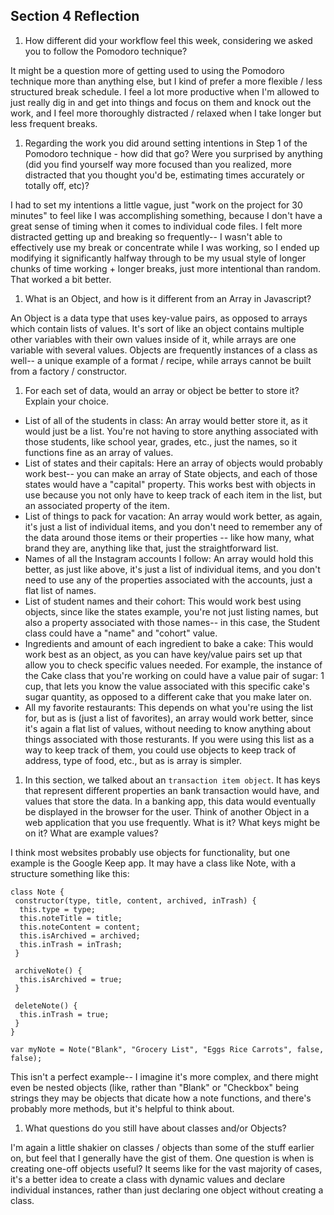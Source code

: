 ## Section 4 Reflection

1. How different did your workflow feel this week, considering we asked you to follow the Pomodoro technique?

It might be a question more of getting used to using the Pomodoro technique more than anything else, but I kind of prefer a more flexible / less structured break schedule. I feel a lot more productive when I'm allowed to just really dig in and get into things and focus on them and knock out the work, and I feel more thoroughly distracted / relaxed when I take longer but less frequent breaks.

1. Regarding the work you did around setting intentions in Step 1 of the Pomodoro technique - how did that go? Were you surprised by anything (did you find yourself way more focused than you realized, more distracted that you thought you'd be, estimating times accurately or totally off, etc)?

I had to set my intentions a little vague, just "work on the project for 30 minutes" to feel like I was accomplishing something, because I don't have a great sense of timing when it comes to individual code files. I felt more distracted getting up and breaking so frequently-- I wasn't able to effectively use my break or concentrate while I was working, so I ended up modifying it significantly halfway through to be my usual style of longer chunks of time working + longer breaks, just more intentional than random. That worked a bit better.

1. What is an Object, and how is it different from an Array in Javascript?

An Object is a data type that uses key-value pairs, as opposed to arrays which contain lists of values. It's sort of like an object contains multiple other variables with their own values inside of it, while arrays are one variable with several values. Objects are frequently instances of a class as well-- a unique example of a format / recipe, while arrays cannot be built from a factory / constructor.

1. For each set of data, would an array or object be better to store it? Explain your choice.

  * List of all of the students in class: An array would better store it, as it would just be a list. You're not having to store anything associated with those students, like school year, grades, etc., just the names, so it functions fine as an array of values.
  * List of states and their capitals: Here an array of objects would probably work best-- you can make an array of State objects, and each of those states would have a "capital" property. This works best with objects in use because you not only have to keep track of each item in the list, but an associated property of the item.
  * List of things to pack for vacation: An array would work better, as again, it's just a list of individual items, and you don't need to remember any of the data around those items or their properties -- like how many, what brand they are, anything like that, just the straightforward list.
  * Names of all the Instagram accounts I follow: An array would hold this better, as just like above, it's just a list of individual items, and you don't need to use any of the properties associated with the accounts, just a flat list of names.
  * List of student names and their cohort: This would work best using objects, since like the states example, you're not just listing names, but also a property associated with those names-- in this case, the Student class could have a "name" and "cohort" value.
  * Ingredients and amount of each ingredient to bake a cake: This would work best as an object, as you can have key/value pairs set up that allow you to check specific values needed. For example, the instance of the Cake class that you're working on could have a value pair of sugar: 1 cup, that lets you know the value associated with this specific cake's sugar quantity, as opposed to a different cake that you make later on. 
  * All my favorite restaurants: This depends on what you're using the list for, but as is (just a list of favorites), an array would work better, since it's again a flat list of values, without needing to know anything about things associated with those resturants. If you were using this list as a way to keep track of them, you could use objects to keep track of address, type of food, etc., but as is array is simpler.

1. In this section, we talked about an `transaction item object`. It has keys that represent different properties an bank transaction would have, and values that store the data. In a banking app, this data would eventually be displayed in the browser for the user. Think of another Object in a web application that you use frequently. What is it? What keys might be on it? What are example values? 

I think most websites probably use objects for functionality, but one example is the Google Keep app. It may have a class like Note, with a structure something like this:
```
class Note {
 constructor(type, title, content, archived, inTrash) {
  this.type = type;
  this.noteTitle = title;
  this.noteContent = content;
  this.isArchived = archived;
  this.inTrash = inTrash;
 }
 
 archiveNote() {
  this.isArchived = true;
 }
 
 deleteNote() {
  this.inTrash = true;
 }
}

var myNote = Note("Blank", "Grocery List", "Eggs Rice Carrots", false, false);
```
This isn't a perfect example-- I imagine it's more complex, and there might even be nested objects (like, rather than "Blank" or "Checkbox" being strings they may be objects that dicate how a note functions, and there's probably more methods, but it's helpful to think about.

1. What questions do you still have about classes and/or Objects?

I'm again a little shakier on classes / objects than some of the stuff earlier on, but feel that I generally have the gist of them. One question is when is creating one-off objects useful? It seems like for the vast majority of cases, it's a better idea to create a class with dynamic values and declare individual instances, rather than just declaring one object without creating a class.
